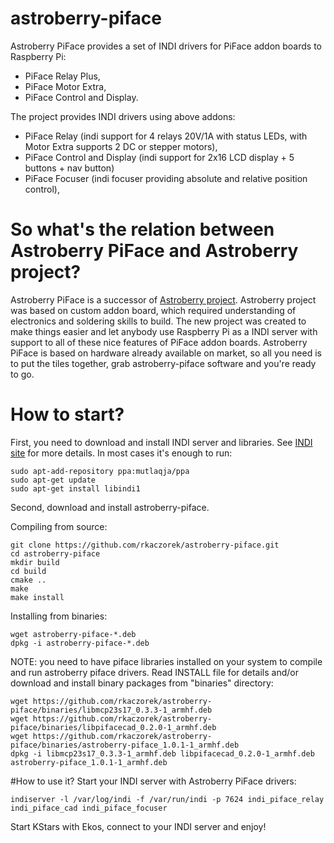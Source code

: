 # astroberry-piface
Astroberry PiFace provides a set of INDI drivers for PiFace addon boards to Raspberry Pi:
- PiFace Relay Plus,
- PiFace Motor Extra,
- PiFace Control and Display.

The project provides INDI drivers using above addons:
- PiFace Relay (indi support for 4 relays 20V/1A with status LEDs, with Motor Extra supports 2 DC or stepper motors),
- PiFace Control and Display (indi support for 2x16 LCD display + 5 buttons + nav button)
- PiFace Focuser (indi focuser providing absolute and relative position control),

# So what's the relation between Astroberry PiFace and Astroberry project?
Astroberry PiFace is a successor of [Astroberry project](https://sourceforge.net/projects/astroberry/). Astroberry project was based on custom addon board, which required understanding of electronics and soldering skills to build. The new project was created to make things easier and let anybody use Raspberry Pi as a INDI server with support to all of these nice features of PiFace addon boards. Astroberry PiFace is based on hardware already available on market, so all you need is to put the tiles together, grab astroberry-piface software and you're ready to go.

# How to start?
First, you need to download and install INDI server and libraries. See [INDI site](http://indilib.org/download.html) for more details.
In most cases it's enough to run:
```
sudo apt-add-repository ppa:mutlaqja/ppa
sudo apt-get update
sudo apt-get install libindi1
```
Second, download and install astroberry-piface.

Compiling from source:
```
git clone https://github.com/rkaczorek/astroberry-piface.git
cd astroberry-piface
mkdir build
cd build
cmake ..
make
make install
```
Installing from binaries:
```
wget astroberry-piface-*.deb
dpkg -i astroberry-piface-*.deb
```

NOTE: you need to have piface libraries installed on your system to compile and run astroberry piface drivers. Read INSTALL file for details and/or download and install binary packages from "binaries" directory:
```
wget https://github.com/rkaczorek/astroberry-piface/binaries/libmcp23s17_0.3.3-1_armhf.deb
wget https://github.com/rkaczorek/astroberry-piface/binaries/libpifacecad_0.2.0-1_armhf.deb
wget https://github.com/rkaczorek/astroberry-piface/binaries/astroberry-piface_1.0.1-1_armhf.deb
dpkg -i libmcp23s17_0.3.3-1_armhf.deb libpifacecad_0.2.0-1_armhf.deb astroberry-piface_1.0.1-1_armhf.deb
```

#How to use it?
Start your INDI server with Astroberry PiFace drivers:

`indiserver -l /var/log/indi -f /var/run/indi -p 7624 indi_piface_relay indi_piface_cad indi_piface_focuser`

Start KStars with Ekos, connect to your INDI server and enjoy!
